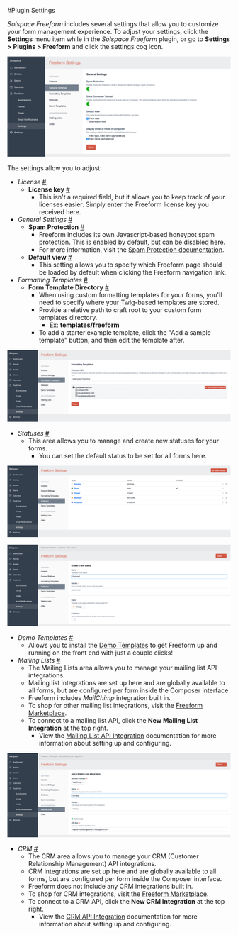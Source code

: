 #Plugin Settings

*Solspace Freeform* includes several settings that allow you to customize your form management experience. To adjust your settings, click the **Settings** menu item while in the *Solspace Freeform* plugin, or go to **Settings > Plugins > Freeform** and click the settings cog icon.

[![General Settings](images/cp_settings-general.png)](images/cp_settings-general.png)

The settings allow you to adjust:

* *License* <a href="#license" id="license" class="docs-anchor">#</a>
	* **License key** <a href="#license-key" id="license-key" class="docs-anchor">#</a>
		* This isn't a required field, but it allows you to keep track of your licenses easier. Simply enter the Freeform license key you received here.
* *General Settings* <a href="#general-settings" id="general-settings" class="docs-anchor">#</a>
	* **Spam Protection** <a href="#spam-protection" id="spam-protection" class="docs-anchor">#</a>
		* Freeform includes its own Javascript-based honeypot spam protection. This is enabled by default, but can be disabled here.
		* For more information, visit the [Spam Protection documentation](spam-protection.md).
	* **Default view** <a href="#default-view" id="default-view" class="docs-anchor">#</a>
		* This setting allows you to specify which Freeform page should be loaded by default when clicking the Freeform navigation link.
* *Formatting Templates* <a href="#formatting-templates" id="formatting-templates" class="docs-anchor">#</a>
	* **Form Template Directory** <a href="#form-template-directory" id="form-template-directory" class="docs-anchor">#</a>
		* When using custom formatting templates for your forms, you'll need to specify where your Twig-based templates are stored.
		* Provide a relative path to craft root to your custom form templates directory.
			* Ex: **templates/freeform**
		* To add a starter example template, click the "Add a sample template" button, and then edit the template after.

[![Formatting Templates](images/cp_settings-formatting-templates.png)](images/cp_settings-formatting-templates.png)

* *Statuses* <a href="#statuses" id="statuses" class="docs-anchor">#</a>
	* This area allows you to manage and create new statuses for your forms.
		* You can set the default status to be set for all forms here.

[![Statuses](images/cp_settings-statuses.png)](images/cp_settings-statuses.png)

[![Create a Status](images/cp_settings-statuses-create.png)](images/cp_settings-statuses-create.png)

* *Demo Templates* <a href="#demo-templates" id="demo-templates" class="docs-anchor">#</a>
	* Allows you to install the [Demo Templates](demo-templates.md) to get Freeform up and running on the front end with just a couple clicks!
* *Mailing Lists* <a href="#mailing-lists" id="mailing-lists" class="docs-anchor">#</a>
	* The Mailing Lists area allows you to manage your mailing list API integrations.
	* Mailing list integrations are set up here and are globally available to all forms, but are configured per form inside the Composer interface.
	* Freeform includes *MailChimp* integration built in.
	* To shop for other mailing list integrations, visit the [Freeform Marketplace](https://solspace.com/craft/freeform/marketplace/mailinglist).
	* To connect to a mailing list API, click the **New Mailing List Integration** at the top right.
		* View the [Mailing List API Integration](mailing-list-integrations.md) documentation for more information about setting up and configuring.

[![Connect Mailing List](images/cp_settings-mailinglist-create.png)](images/cp_settings-mailinglist-create.png)

* *CRM* <a href="#crm" id="crm" class="docs-anchor">#</a>
	* The CRM area allows you to manage your CRM (Customer Relationship Management) API integrations.
	* CRM integrations are set up here and are globally available to all forms, but are configured per form inside the Composer interface.
	* Freeform does not include any CRM integrations built in.
	* To shop for CRM integrations, visit the [Freeform Marketplace](https://solspace.com/craft/freeform/marketplace/crm).
	* To connect to a CRM API, click the **New CRM Integration** at the top right.
		* View the [CRM API Integration](crm-integrations.md) documentation for more information about setting up and configuring.
